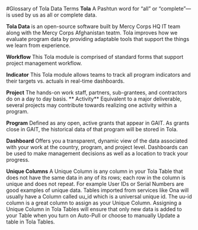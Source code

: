 #Glossary of Tola Data Terms
**Tola**
A Pashtun word for “all” or “complete”— is used by us as all or complete data.

**Tola Data** is an open-source software built by Mercy Corps HQ IT team along with the Mercy Corps Afghanistan teatm. Tola improves how we evaluate program data by providing adaptable tools that support the things we learn from experience.

**Workflow**
This Tola module is comprised of standard forms that support project management workflow. 

**Indicator**
This Tola module allows teams to track all program indicators and their targets vs. actuals in real-time dashboards. 

**Project**
The hands-on work staff, partners, sub-grantees, and contractors do on a day to day basis. 
**
Activity**
Equivalent to a major deliverable, several projects may contribute towards realizing one activity within a program.

**Program**
Defined as any open, active grants that appear in GAIT. As grants close in GAIT, the historical data of that program will be stored in Tola. 

**Dashboard**
Offers you a transparent, dynamic view of the data associated with your work at the country, program, and project level. Dashboards can be used to make management decisions as well as a location to track your progress. 

**Unique Columns**
A Unique Column is any column in your Tola Table that does not have the same data in any of its rows; each row in the column is unique and does not repeat.  For example User IDs or Serial Numbers are good examples of unique data. Tables imported from services like Ona will usually have a Column called uu_id which is a universal unique id. The uu-id column is a great column to assign as your Unique Column.  Assigning a Unique Column in Tola Tables will ensure that only new data is added to your Table when you turn on Auto-Pull or choose to manually Update a table in Tola Tables. 